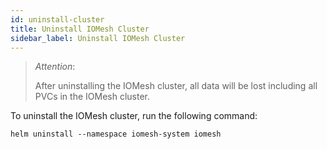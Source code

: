 ```yaml
---
id: uninstall-cluster
title: Uninstall IOMesh Cluster
sidebar_label: Uninstall IOMesh Cluster
---
```


>_Attention_: 
> 
> After uninstalling the IOMesh cluster, all data will be lost including all PVCs in the IOMesh cluster.

To uninstall the IOMesh cluster, run the following command:

```shell
helm uninstall --namespace iomesh-system iomesh
```
